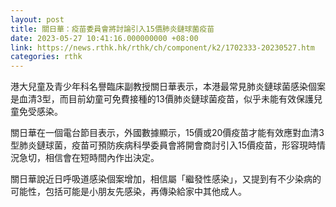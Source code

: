 ```yaml
---
layout: post
title: 關日華：疫苗委員會將討論引入15價肺炎鏈球菌疫苗
date: 2023-05-27 10:41:16.000000000 +08:00
link: https://news.rthk.hk/rthk/ch/component/k2/1702333-20230527.htm
categories: rthk
---
```


港大兒童及青少年科名譽臨床副教授關日華表示，本港最常見肺炎鏈球菌感染個案是血清3型，而目前幼童可免費接種的13價肺炎鏈球菌疫苗，似乎未能有效保護兒童免受感染。

關日華在一個電台節目表示，外國數據顯示，15價或20價疫苗才能有效應對血清3型肺炎鏈球菌，疫苗可預防疾病科學委員會將開會商討引入15價疫苗，形容現時情況急切，相信會在短時間內作出決定。

關日華說近日呼吸道感染個案增加，相信屬「繼發性感染」，又提到有不少染病的可能性，包括可能是小朋友先感染，再傳染給家中其他成人。
